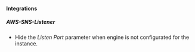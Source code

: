 
#### Integrations

##### AWS-SNS-Listener

- Hide the *Listen Port* parameter when engine is not configurated for the instance.
